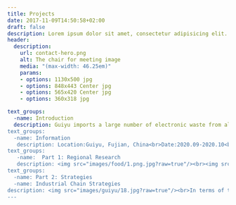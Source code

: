 ```yaml
---
title: Projects
date: 2017-11-09T14:50:58+02:00
draft: false
description: Lorem ipsum dolor sit amet, consectetur adipisicing elit. Vero porro tempore voluptas voluptatibus eius a non numquam, quibusdam enim eos.
header:
  description: 
    url: contact-hero.png
    alt: The chair for meeting image
    media: "(max-width: 46.25em)"
    params:
    - options: 1130x500 jpg
    - options: 848x443 Center jpg
    - options: 565x420 Center jpg
    - options: 360x318 jpg

text_groups: 
  -name: Introduction
  description: Guiyu imports a large number of electronic waste from all over the world, and its classification, dismantling, recycling, and the extraction of precious metals such as gold from the cheap waste have allowed Guiyu's people to accumulate wealth in a short time. However, the rough treatment process and a large amount of waste residues also caused serious pollution to the local soil and groundwater in Guiyu. The incineration of organic matter releases a large amount of harmful gases, destroys the ozone layer and causes the greenhouse effect.<br>This case is based on the above background and from the designer’s point of view, combined with Guiyu’s history, geography, location, economic and industrial structure, population structure and other aspects to analyze and think, take the landscape ecological restoration as the starting point, and combine the adjustment and innovation of the industrial structure. <br><img src="images/food/1.png.jpg?raw=true"/><br><img src="images/guiyu/14.jpg?raw=true"/>
text_groups: 
  -name: Information
   description: Location:Guiyu, Fujian, China<br>Date:2020.09-2020.10<br>Typology:town  planning<br>Scale:2700 haIndividual Work
text_groups: 
   -name:  Part 1: Regional Research
   description: <img src="images/food/1.png.jpg?raw=true"/><br><img src="images/guiyu/16.jpg?raw=true"/><br><img src="images/guiyu/17.jpg?raw=true"/><br><img src="images/food/1.png.jpg?raw=true"/>
text_groups: 
  -name: Part 2: Strategies
  -name: Industrial Chain Strategies
description: <img src="images/guiyu/18.jpg?raw=true"/><br>In terms of the development driven by landscape, combined the economic industry theory of reverse logistics and the upgrading of personnel skills, I carried out distribution about the surplus labor in the process of transformation, so as to retain the recycling industry and implement pollution purification.<br><img src="images/food/1.png.jpg?raw=true"/>
---
```

